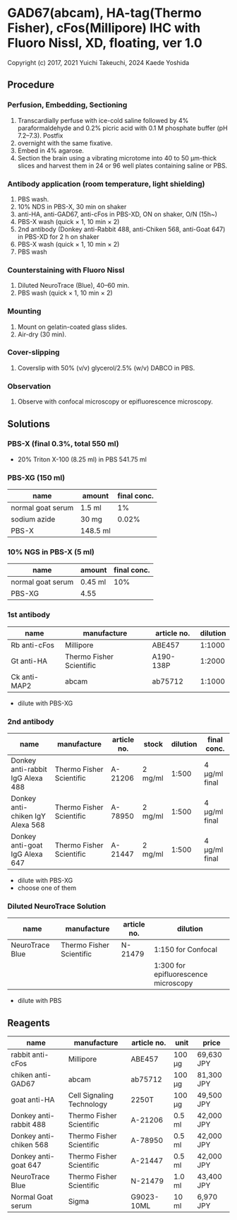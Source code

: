 # GAD67(abcam), HA-tag(Thermo Fisher), cFos(Millipore) IHC with Fluoro Nissl, XD, floating, ver 1.0
Copyright (c) 2017, 2021 Yuichi Takeuchi, 2024 Kaede Yoshida

## Procedure
### Perfusion, Embedding, Sectioning
1. Transcardially perfuse with ice-cold saline followed by 4% paraformaldehyde and 0.2% picric acid with 0.1 M phosphate buffer (pH 7.2–7.3). Postfix
2. overnight with the same fixative.
3. Embed in 4% agarose.
4. Section the brain using a vibrating microtome into 40 to 50 µm-thick slices and harvest them in 24 or 96 well plates containing saline or PBS.

### Antibody application (room temperature, light shielding)
1. PBS wash.
2. 10% NDS in PBS-X, 30 min on shaker
3. anti-HA, anti-GAD67, anti-cFos in PBS-XD, ON on shaker, O/N (15h~)
4. PBS-X wash (quick × 1, 10 min × 2)
5. 2nd antibody (Donkey anti-Rabbit 488, anti-Chiken 568, anti-Goat 647) in PBS-XD for 2 h on shaker
6. PBS-X wash (quick × 1, 10 min × 2)
7. PBS wash

### Counterstaining with Fluoro Nissl
1. Diluted NeuroTrace (Blue), 40–60 min.
1. PBS wash (quick × 1, 10 min × 2)

### Mounting
1. Mount on gelatin-coated glass slides.
1. Air-dry (30 min).

### Cover-slipping
1. Coverslip with 50% (v/v) glycerol/2.5% (w/v) DABCO in PBS.

### Observation
1. Observe with confocal microscopy or epifluorescence microscopy.

## Solutions
### PBS-X (final 0.3%, total 550 ml)
- 20% Triton X-100 (8.25 ml) in PBS 541.75 ml

### PBS-XG (150 ml)
| name              | amount   | final conc. |
| ----------------- | -------- | ----------- |
| normal goat serum | 1.5 ml   | 1%          |
| sodium azide      | 30 mg    | 0.02%       |
| PBS-X             | 148.5 ml |             |


### 10% NGS in PBS-X (5 ml)
| name              | amount  | final conc. |
| ----------------- | ------- | ----------- |
| normal goat serum | 0.45 ml | 10%         |
| PBS-XG            | 4.55    |             |

### 1st antibody
| name           | manufacture              | article no. | dilution |
| -------------- | ----------------------   | ----------- | -------- |
| Rb anti-cFos   | Millipore                | ABE457      | 1:1000   |
| Gt anti-HA     | Thermo Fisher Scientific | A190-138P   | 1:2000   |
| Ck anti-MAP2   | abcam                    | ab75712     | 1:1000   |

- dilute with PBS-XG

### 2nd antibody
| name                             | manufacture              | article no. | stock   | dilution | final conc.   |
| ------------------------------   | ------------------------ | ----------- | ------- | -------- | ------------- |
| Donkey anti-rabbit IgG Alexa 488 | Thermo Fisher Scientific | A-21206     | 2 mg/ml | 1:500    | 4 µg/ml final |
| Donkey anti-chiken IgY Alexa 568 | Thermo Fisher Scientific | A-78950     | 2 mg/ml | 1:500    | 4 µg/ml final |
| Donkey anti-goat IgG Alexa 647   | Thermo Fisher Scientific | A-21447     | 2 mg/ml | 1:500    | 4 µg/ml final |

- dilute with PBS-XG
- choose one of them

### Diluted NeuroTrace Solution
| name            | manufacture              | article no. | dilution                             |
| --------------- | ------------------------ | ----------- | ------------------------------------ |
| NeuroTrace Blue | Thermo Fisher Scientific | N-21479     | 1:150 for Confocal                   |
|                 |                          |             | 1:300 for epifluorescence microscopy |

- dilute with PBS

## Reagents
| name                   | manufacture              | article no. | unit   | price      |
| ---------------------- | ------------------------ | ----------- | ------ | ---------- |
| rabbit anti-cFos       | Millipore                | ABE457      | 100 µg | 69,630 JPY |
| chiken anti-GAD67      | abcam                    | ab75712     | 100 µg | 81,300 JPY |
| goat anti-HA           | Cell Signaling Technology| 2250T       | 100 µg | 49,500 JPY |
| Donkey anti-rabbit 488 | Thermo Fisher Scientific | A-21206     | 0.5 ml | 42,000 JPY |
| Donkey anti-chiken 568 | Thermo Fisher Scientific | A-78950     | 0.5 ml | 42,000 JPY |
| Donkey anti-goat 647   | Thermo Fisher Scientific | A-21447     | 0.5 ml | 42,000 JPY |
| NeuroTrace Blue        | Thermo Fisher Scientific | N-21479     | 1.0 ml | 43,400 JPY |
| Normal Goat serum      | Sigma                    | G9023-10ML  | 10 ml  | 6,970 JPY  |
